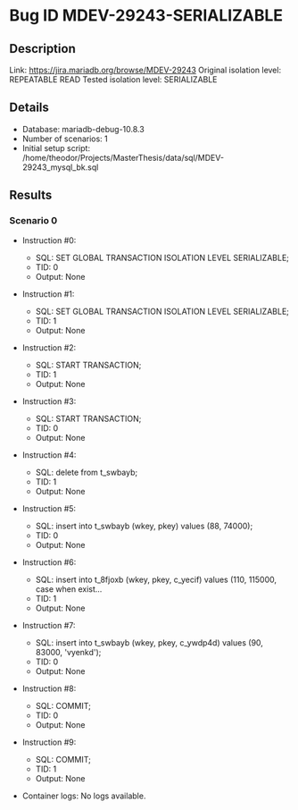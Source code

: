 # Bug ID MDEV-29243-SERIALIZABLE

## Description

Link:                     https://jira.mariadb.org/browse/MDEV-29243
Original isolation level: REPEATABLE READ
Tested isolation level:   SERIALIZABLE


## Details
 * Database: mariadb-debug-10.8.3
 * Number of scenarios: 1
 * Initial setup script: /home/theodor/Projects/MasterThesis/data/sql/MDEV-29243_mysql_bk.sql

## Results
### Scenario 0
 * Instruction #0:
     - SQL:  SET GLOBAL TRANSACTION ISOLATION LEVEL SERIALIZABLE;
     - TID: 0
     - Output: None
 * Instruction #1:
     - SQL:  SET GLOBAL TRANSACTION ISOLATION LEVEL SERIALIZABLE;
     - TID: 1
     - Output: None
 * Instruction #2:
     - SQL:  START TRANSACTION;
     - TID: 1
     - Output: None
 * Instruction #3:
     - SQL:  START TRANSACTION;
     - TID: 0
     - Output: None
 * Instruction #4:
     - SQL:  delete from t_swbayb;
     - TID: 1
     - Output: None
 * Instruction #5:
     - SQL:  insert into t_swbayb (wkey, pkey) values (88, 74000);
     - TID: 0
     - Output: None
 * Instruction #6:
     - SQL:  insert into t_8fjoxb (wkey, pkey, c_yecif) values (110, 115000, case when exist...
     - TID: 1
     - Output: None
 * Instruction #7:
     - SQL:  insert into t_swbayb (wkey, pkey, c_ywdp4d) values (90, 83000, 'vyenkd');
     - TID: 0
     - Output: None
 * Instruction #8:
     - SQL:  COMMIT;
     - TID: 0
     - Output: None
 * Instruction #9:
     - SQL:  COMMIT;
     - TID: 1
     - Output: None

 * Container logs:
   No logs available.
